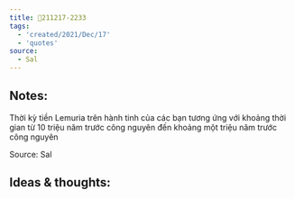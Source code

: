```yaml
---
title: 💬211217-2233
tags:
  - 'created/2021/Dec/17'
  - 'quotes'
source:
  - Sal
---
```


## Notes:
Thời kỳ tiền Lemuria trên hành tinh của các bạn tương ứng với khoảng thời gian từ 10 triệu năm trước công nguyên đến khoảng một triệu năm trước công nguyên

Source: Sal

## Ideas & thoughts:
